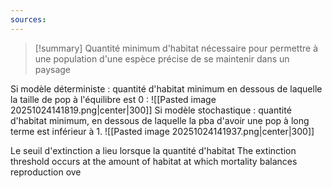 ```yaml
---
sources:
---
```

>[!summary] Quantité minimum d'habitat nécessaire pour permettre à une population d'une espèce précise de se maintenir dans un paysage

Si modèle déterministe : quantité d'habitat minimum en dessous de laquelle la taille de pop à l'équilibre est 0 :
![[Pasted image 20251024141819.png|center|300]]
Si modèle stochastique : quantité d'habitat minimum, en dessous de laquelle la pba d'avoir une pop à long terme est inférieur à 1.
![[Pasted image 20251024141937.png|center|300]]

Le seuil d'extinction a lieu lorsque la quantité d'habitat The extinction threshold occurs at the amount of habitat at which mortality balances reproduction ove